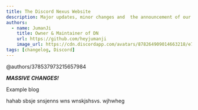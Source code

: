 ```yaml
---
title: The Discord Nexus Website
description: Major updates, minor changes and  the announcement of our brand new website.
authors:
  - name: JumanJi
    title: Owner & Maintainer of DN
    url: https://github.com/heyjumanji
    image_url: https://cdn.discordapp.com/avatars/878264909014663218/e7d909a2ea0dffd41ddf18665c894fee.png
tags: [changelog, Discord]
---
```


@authors/378537973215657984

_**MASSIVE CHANGES!**_

Example blog
<!-- truncate -->

hahab sbsje snsjenns wns wnskjshsvs. wjhwheg
